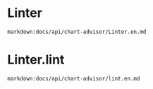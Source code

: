 # Linter

`markdown:docs/api/chart-advisor/Linter.en.md`

# Linter.lint

`markdown:docs/api/chart-advisor/lint.en.md`
